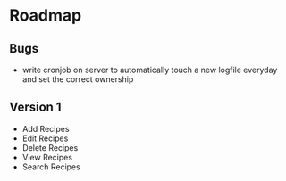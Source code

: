 # Roadmap

## Bugs
- write cronjob on server to automatically touch a new logfile everyday and set 
the correct ownership

## Version 1
- Add Recipes
- Edit Recipes
- Delete Recipes 
- View Recipes
- Search Recipes

